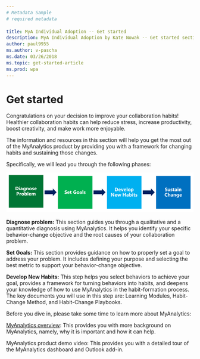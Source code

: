 ```yaml
---
# Metadata Sample
# required metadata

title: MyA Individual Adoption -- Get started
description: MyA Individual Adoption by Kate Nowak -- Get started section
author: paul9955
ms.author: v-pascha
ms.date: 03/26/2018
ms.topic: get-started-article
ms.prod: wpa
---
```


# Get started
Congratulations on your decision to improve your collaboration habits! Healthier collaboration habits can help reduce stress, increase productivity, boost creativity, and make work more enjoyable.

The information and resources in this section will help you get the most out of the MyAnalytics product by providing you with a framework for changing habits and sustaining those changes. 

Specifically, we will lead you through the following phases:

<img src="../../../Images/Adopt-indiv-0.PNG" alt="MyAnalytics change steps">

**Diagnose problem:** This section guides you through a qualitative and a quantitative diagnosis using MyAnalytics. It helps you identify your specific behavior-change objective and the root causes of your collaboration problem.

**Set Goals:** This section provides guidance on how to properly set a goal to address your problem. It includes defining your purpose and selecting the best metric to support your behavior-change objective.

**Develop New Habits:** This step helps you select behaviors to achieve your goal, provides a framework for turning behaviors into habits, and deepens your knowledge of how to use MyAnalytics in the habit-formation process. The key documents you will use in this step are: Learning Modules, Habit-Change Method, and Habit-Change Playbooks. 

Before you dive in, please take some time to learn more about MyAnalytics:

[MyAnalytics overview](https://sway.com/K5EOvoLYrGUil5H1?ref=Link): This provides you with more background on MyAnalytics, namely, why it is important and how it can help.

MyAnalytics product demo video: This provides you with a detailed tour of the MyAnalytics dashboard and Outlook add-in.

<!-- REVIVE THIS PARAGRAPH AFTER ADDING LINK! 
Throughout your journey, don’t forget you can visit [add link] to find the definitions of MyAnalytics terms and metrics.
-->